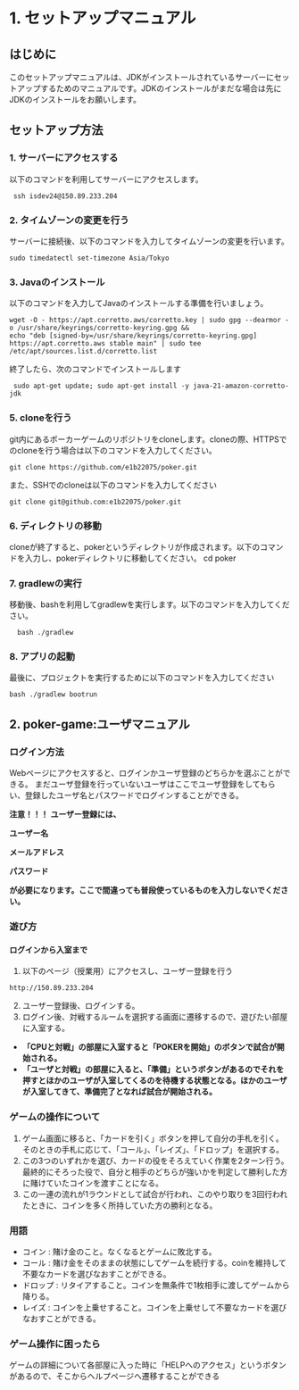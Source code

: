 # 1. セットアップマニュアル
 ## はじめに
 このセットアップマニュアルは、JDKがインストールされているサーバーにセットアップするためのマニュアルです。JDKのインストールがまだな場合は先にJDKのインストールをお願いします。
## セットアップ方法

### 1. サーバーにアクセスする
以下のコマンドを利用してサーバーにアクセスします。
```
 ssh isdev24@150.89.233.204
 ```
 ### 2. タイムゾーンの変更を行う
  サーバーに接続後、以下のコマンドを入力してタイムゾーンの変更を行います。
  ```
  sudo timedatectl set-timezone Asia/Tokyo
  ```
### 3. Javaのインストール
 以下のコマンドを入力してJavaのインストールする準備を行いましょう。
 ```
 wget -O - https://apt.corretto.aws/corretto.key | sudo gpg --dearmor -o /usr/share/keyrings/corretto-keyring.gpg &&
 echo "deb [signed-by=/usr/share/keyrings/corretto-keyring.gpg] https://apt.corretto.aws stable main" | sudo tee /etc/apt/sources.list.d/corretto.list
 ```
終了したら、次のコマンドでインストールします
```
 sudo apt-get update; sudo apt-get install -y java-21-amazon-corretto-jdk
 ```

 ### 5.	cloneを行う
  git内にあるポーカーゲームのリポジトリをcloneします。cloneの際、HTTPSでのcloneを行う場合は以下のコマンドを入力してください。
  ```
  git clone https://github.com/e1b22075/poker.git
  ```
  また、SSHでのcloneは以下のコマンドを入力してください
  ```
  git clone git@github.com:e1b22075/poker.git
  ```

 ### 6. ディレクトリの移動
 cloneが終了すると、pokerというディレクトリが作成されます。以下のコマンドを入力し、pokerディレクトリに移動してください。
  cd poker

 ### 7.  gradlewの実行
移動後、bashを利用してgradlewを実行します。以下のコマンドを入力してください。
```
  bash ./gradlew
  ```
 ### 8.	アプリの起動
  最後に、プロジェクトを実行するために以下のコマンドを入力してください
  ```
  bash ./gradlew bootrun
  ```

## 2.  poker-game:ユーザマニュアル

### ログイン方法
Webページにアクセスすると、ログインかユーザ登録のどちらかを選ぶことができる。
まだユーザ登録を行っていないユーザはここでユーザ登録をしてもらい、登録したユーザ名とパスワードでログインすることができる。

**注意！！！**
**ユーザー登録には、**

**ユーザー名**

**メールアドレス**

**パスワード**

**が必要になります。ここで間違っても普段使っているものを入力しないでください。**


### 遊び方
#### ログインから入室まで
 1.  以下のページ（授業用）にアクセスし、ユーザー登録を行う
 ```
 http://150.89.233.204
 ```
2.  ユーザー登録後、ログインする。
3.  ログイン後、対戦するルームを選択する画面に遷移するので、遊びたい部屋に入室する。
- **「CPUと対戦」の部屋に入室すると「POKERを開始」のボタンで試合が開始される。**
- **「ユーザと対戦」の部屋に入ると、「準備」というボタンがあるのでそれを押すとほかのユーザが入室してくるのを待機する状態となる。ほかのユーザが入室してきて、準備完了となれば試合が開始される。**

 ### ゲームの操作について
1. ゲーム画面に移ると、「カードを引く」ボタンを押して自分の手札を引く。そのときの手札に応じて、「コール」、「レイズ」、「ドロップ」を選択する。
2. この3つのいずれかを選び、カードの役をそろえていく作業を2ターン行う。最終的にそろった役で、自分と相手のどちらが強いかを判定して勝利した方に賭けていたコインを渡すことになる。
3. 	この一連の流れが1ラウンドとして試合が行われ、このやり取りを3回行われたときに、コインを多く所持していた方の勝利となる。

### 用語
- コイン : 賭け金のこと。なくなるとゲームに敗北する。
- コール : 賭け金をそのままの状態にしてゲームを続行する。coinを維持して不要なカードを選びなおすことができる。
- ドロップ : リタイアすること。コインを無条件で1枚相手に渡してゲームから降りる。
- レイズ : コインを上乗せすること。コインを上乗せして不要なカードを選びなおすことができる。

### ゲーム操作に困ったら
ゲームの詳細について各部屋に入った時に「HELPへのアクセス」というボタンがあるので、そこからヘルプページへ遷移することができる

